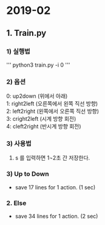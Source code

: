 # 2019-02

## 1. Train.py

### 1) 실행법
''' python3 train.py -i 0 '''

### 2) 옵션
0: up2down (위에서 아래)<br>
1: right2left (오른쪽에서 왼쪽 직선 방향)<br>
2: left2right (왼쪽에서 오른쪽 직선 방향)<br>
3: cright2left (시계 방향 회전)<br>
4: cleft2right (반시계 방향 회전)<br>

### 3) 사용법
1. s 를 입력하면 1¬2초 간 저장한다.

### 3) Up to Down

* save 17 lines for 1 action. (1 sec)


### 2. Else

* save 34 lines for 1 action. (2 sec)

